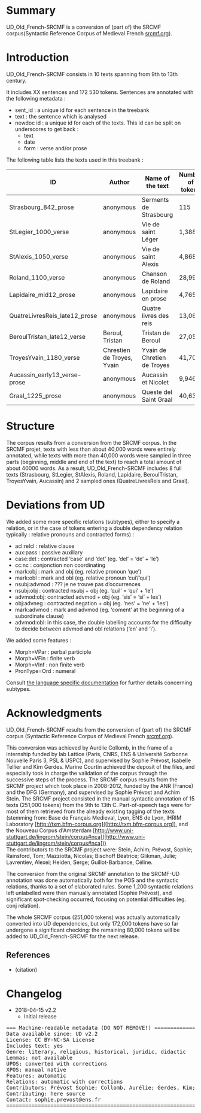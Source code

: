 # Summary

UD_Old_French-SRCMF is a conversion of (part of) the SRCMF corpus(Syntactic Reference Corpus of Medieval French [srcmf.org](http://srcmf.org/)).   

# Introduction

UD_Old_French-SRCMF consists in 10 texts spanning from 9th to 13th century.  

It includes XX sentences and 172 530 tokens.
Sentences are annotated with the following metadata :
+ sent_id : a unique id for each sentence in the treebank
+ text : the sentence which is analysed
+ newdoc id : a unique id for each of the texts. This id can be split on underscores to get back :
    + text
    + date
    + form : verse and/or prose


The following table lists the texts used in this treebank :

| ID | Author | Name of the text | Number of tokens |
| ------ | ------ | ------ | ------ |
| Strasbourg_842_prose | anonymous | Serments de Strasbourg | 115 |
| StLegier_1000_verse | anonymous | Vie de saint Léger | 1,388 |
| StAlexis_1050_verse | anonymous | Vie de saint Alexis | 4,868 |
| Roland_1100_verse | anonymous | Chanson de Roland | 28,997 |
| Lapidaire_mid12_prose | anonymous | Lapidaire en prose | 4,765 |
| QuatreLivresReis_late12_prose | anonymous | Quatre livres des reis | 13,061 |
| BeroulTristan_late12_verse | Beroul, Tristan | Tristan de Beroul  | 27,052 |
| TroyesYvain_1180_verse | Chrestien de Troyes, Yvain | Yvain de Chretien de Troyes | 41,702 |
| Aucassin_early13_verse-prose | anonymous | Aucassin et Nicolet | 9,946 |
| Graal_1225_prose | anonymous | Queste del Saint Graal | 40,636 |


# Structure

The corpus results from a conversion from the SRCMF corpus.
In the SRCMF projet, texts with less than about 40,000 words were entirely annotated, while texts with more than 40,000 words were sampled in three parts (beginning, middle and end of the text) to reach a total amount of about 40000 words.
As a result, UD_Old_French-SRCMF includes 8 full texts (Strasbourg, StLegier, StAlexis, Roland, Lapidaire, BeroulTristan, TroyesYvain, Aucassin) and 2 sampled ones (QuatreLivresReis and Graal).

# Deviations from UD

We added some more specific relations (subtypes), either to specify a relation, or in the case of tokens entering a double dependency relation typically : relative pronouns and  contracted forms) :
+ acl:relcl : relative clause
+ aux:pass : passive auxiliary
+ case:det : contracted ‘case’ and ‘det’ (eg.  ‘del’ = ‘de’ + ‘le’)
+ cc:nc :  conjonction non coordinating
+ mark:obj :  mark and obj (eg. relative pronoun ‘que’)
+ mark:obl : mark and obl (eg. relative pronoun ‘cui’/’qui’)
+ nsubj:advmod : ??? je ne trouve pas d’occurrences
+ nsubj:obj : contracted nsubj + obj (eg. ‘quil’ = ‘qui’ + ‘le’)
+ advmod:obj: contracted advmod + obj (eg. ‘sis’ = ‘si’ + les’)
+ obj:advneg : contracted negation + obj (eg. ‘nes’ = ‘ne’ + ‘les’)
+ mark:advmod : mark and advmod (eg. ‘coment’ at the beginning of a subordinate clause)
+ advmod:obl: in this case, the double labelling accounts for the difficulty to decide between advmod and obl relations (‘en’ and ‘i’).

We added some features :

+ Morph=VPar : perbal participle
+ Morph=VFin : finite verb
+ Morph=VInf : non finite verb
+ PronType=Ord : numeral

Consult [the language specific documentation](http://universaldependencies.org/fro/dep/index.html) for further details concerning subtypes.


# Acknowledgments


UD_Old_French-SRCMF results from the conversion of (part of) the SRCMF corpus (Syntactic Reference Corpus of Medieval French [srcmf.org](srcmf.org)).

This conversion was achieved by Aurélie Collomb, in the frame of a internship funded by lab Lattice (Paris, CNRS, ENS & Université Sorbonne Nouvelle Paris 3, PSL & USPC), and supervised by Sophie Prévost, Isabelle Tellier and Kim Gerdes. Marine Courtin achieved the deposit of the files, and especially took in charge the validation of the corpus through the successive steps of the process.
The SRCMF corpus results from the SRCMF project which took place in 2008-2012, funded by the ANR (France) and the DFG (Germany), and supervised by Sophie Prévost and Achim Stein.
The SRCMF project consisted in the manual syntactic annotation of 15 texts (251,000 tokens) from the 9th to 13th C. Part-of-speech tags were for most of them retrieved from the already existing tagging of the texts (stemming from: Base de Français Medieval, Lyon, ENS de Lyon, IHRIM Laboratory [http://txm.bfm-corpus.org]([http://txm.bfm-corpus.org]), and the Nouveau Corpus d'Amsterdam [http://www.uni-stuttgart.de/lingrom/stein/corpus#nca]([http://www.uni-stuttgart.de/lingrom/stein/corpus#nca]))  
The contributors to the SRCMF project were: Stein, Achim; Prévost, Sophie; Rainsford, Tom; Mazziotta, Nicolas;  Bischoff Béatrice; Glikman, Julie; Lavrentiev, Alexei; Heiden, Serge; Guillot-Barbance, Céline.

The conversion from the original SRCMF annotation to the SRCMF-UD annotation was done automatically both for the POS and the syntactic relations, thanks to a set of elaborated rules.
Some 1,200 syntactic relations left unlabelled were then manually annotated (Sophie Prévost), and significant spot-checking occurred, focusing on potential difficulties (eg. conj relation).

The whole SRCMF corpus (251,000 tokens) was actually automatically converted into UD dependencies, but only 172,000 tokens have so far undergone a significant checking: the remaining 80,000 tokens will be added to UD_Old_French-SRCMF for the next release.


## References

* (citation)

# Changelog

* 2018-04-15 v2.2
  * Initial release

<pre>
=== Machine-readable metadata (DO NOT REMOVE!) ================================
Data available since: UD v2.2
License: CC BY-NC-SA License
Includes text: yes
Genre: literary, religious, historical, juridic, didactic
Lemmas: not available
UPOS: converted with corrections
XPOS: manual native
Features: automatic
Relations: automatic with corrections
Contributors: Prévost Sophie; Collomb, Aurélie; Gerdes, Kim; Tellier, Isabelle, Courtin, Marine; Lavrentiev Alexei; Guillot-Barbance, Céline.
Contributing: here source
Contact: sophie.prevost@ens.fr
===============================================================================
</pre>

